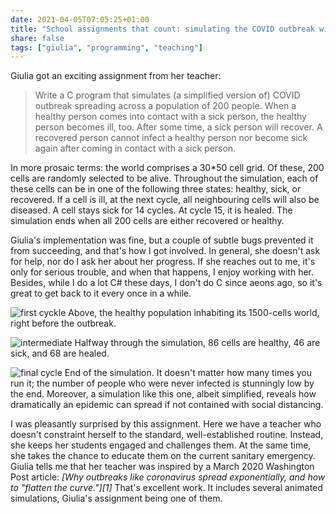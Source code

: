 ```yaml
---
date: 2021-04-05T07:05:25+01:00
title: "School assignments that count: simulating the COVID outbreak with the C language"
share: false
tags: ["giulia", "programming", "teaching"]
---
```

Giulia got an exciting assignment from her teacher: 

> Write a C program that simulates (a simplified version of) COVID outbreak
> spreading across a population of 200 people. When a healthy person comes into
> contact with a sick person, the healthy person becomes ill, too. After some
> time, a sick person will recover. A recovered person cannot infect a healthy
> person nor become sick again after coming in contact with a sick person.

In more prosaic terms: the world comprises a 30*50 cell grid. Of these, 200
cells are randomly selected to be alive. Throughout the simulation, each of
these cells can be in one of the following three states: healthy, sick, or
recovered. If a cell is ill, at the next cycle, all neighbouring cells will
also be diseased. A cell stays sick for 14 cycles. At cycle 15, it is healed.
The simulation ends when all 200 cells are either recovered or healthy.

Giulia's implementation was fine, but a couple of subtle bugs prevented it from
succeeding, and that's how I got involved. In general, she doesn't ask for
help, nor do I ask her about her progress. If she reaches out to me, it's only
for serious trouble, and when that happens, I enjoy working with her. Besides,
while I do a lot C# these days, I don't do C since aeons ago, so it's great to
get back to it every once in a while.

![first cyckle](/images/covid-sim-prima-esecuzione.png)
Above, the healthy population inhabiting its 1500-cells world, right before the outbreak.

![intermediate](/images/covid-sim-esecuzione-intermedia.png)
Halfway through the simulation, 86 cells are healthy, 46 are sick, and 68 are
healed.

![final cycle](/images/covid-sim-ultima-esecuzione.png)
End of the simulation. It doesn't matter how many times you run it; the number
of people who were never infected is stunningly low by the end. Moreover,
a simulation like this one, albeit simplified, reveals how dramatically an epidemic
can spread if not contained with social distancing.

I was pleasantly surprised by this assignment. Here we have a teacher who
doesn't constraint herself to the standard, well-established routine. Instead,
she keeps her students engaged and challenges them. At the same time, she takes
the chance to educate them on the current sanitary emergency. Giulia tells me
that her teacher was inspired by a March 2020 Washington Post article: *[Why
outbreaks like coronavirus spread exponentially, and how to "flatten the
curve."][1]* That's excellent work. It includes several animated simulations,
Giulia's assignment being one of them.


